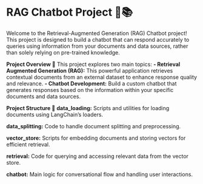 # RAG Chatbot Project 🤖📚
Welcome to the Retrieval-Augmented Generation (RAG) Chatbot project! This project is designed to build a chatbot that can respond accurately to queries using information from your documents and data sources, rather than solely relying on pre-trained knowledge.

**Project Overview 🚀**
This project explores two main topics:
**- Retrieval Augmented Generation (RAG):** This powerful application retrieves contextual documents from an external dataset to enhance response quality and relevance.
**- Chatbot Development:** Build a custom chatbot that generates responses based on the information within your specific documents and data sources.

**Project Structure 📂**
**data_loading:** Scripts and utilities for loading documents using LangChain’s loaders.

**data_splitting:** Code to handle document splitting and preprocessing.

**vector_store:** Scripts for embedding documents and storing vectors for efficient retrieval.

**retrieval:** Code for querying and accessing relevant data from the vector store.

**chatbot:** Main logic for conversational flow and handling user interactions.
